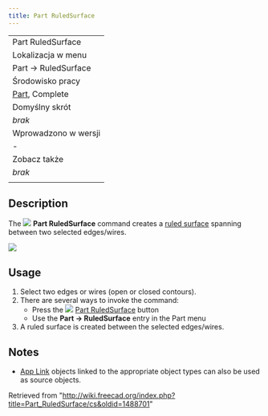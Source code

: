 ```yaml
---
title: Part RuledSurface
---
```

|  |
| --- |
| Part RuledSurface |
| Lokalizacja w menu |
| Part → RuledSurface |
| Środowisko pracy |
| [Part](/Part_Workbench/pl "Part Workbench/pl"), Complete |
| Domyślny skrót |
| *brak* |
| Wprowadzono w wersji |
| - |
| Zobacz także |
| *brak* |
|  |

## Description

The ![](/images/Part_RuledSurface.svg) **Part RuledSurface** command creates a [ruled surface](https://en.wikipedia.org/wiki/Ruled_surface) spanning between two selected edges/wires.

![](/images/PartRuledSurface_it.png)

## Usage

1. Select two edges or wires (open or closed contours).
2. There are several ways to invoke the command:
   * Press the ![](/images/Part_RuledSurface.svg) [Part RuledSurface](/Part_RuledSurface "Part RuledSurface") button
   * Use the **Part → RuledSurface** entry in the Part menu
3. A ruled surface is created between the selected edges/wires.

## Notes

* [App Link](/App_Link "App Link") objects linked to the appropriate object types can also be used as source objects.

Retrieved from "<http://wiki.freecad.org/index.php?title=Part_RuledSurface/cs&oldid=1488701>"